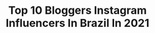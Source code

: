 ---
title: Top 10 Bloggers Instagram Influencers In Brazil In 2021
description: >-
  Find top bloggers Instagram influencers in Brazil in 2021. Most popular hashtags: #love #quarentena #beleza.
platform: Instagram
hits: 1505
text_top: Analyze the best Instagram profiles on inBeat.
text_bottom: Our search engine has 1505 Instagram influencers like this in Brazil for you to pitch.
profiles:
  - username: "driellydrudi"
    fullname: >-
      Drielly Drudi
    bio: >-
      📍Blogger, 21 @bangenergy Publicidade: 💌 driellydrudi@hotmail.com CANAL 👇🏼
    location: "Brazil"
    followers: 1320210
    engagement: 650
    commentsToLikes: 0.217237
    id: ck15r24pe5rib0i19d485722o
    verified: false
    hashtags: "#bangenergy, #energydrink, #ad, #sorteio"
  - username: "barbara_dayaana"
    fullname: >-
      Bárbara Dayana
    bio: >-
      🌸 Insta blogger | Digital influencer 💋 📸 Modelo fotográfica / Aracaju-SE 📲 Parcerias e divulgações via direct 💄☀️🛍🍍📸👙🌴🌈🐶🍉🌻
    location: "Brazil"
    followers: 86556
    engagement: 647
    commentsToLikes: 0.071923
    id: ck5q5d8l3scmr0i1126ox80bs
    verified: false
    hashtags: "#make, #fashion, #praia, #blogger"
  - username: "lyviaroberta_"
    fullname: >-
      Lyvia Roberta ✨
    bio: >-
      🏡| Alagoana 🙌🏻| God is love 💍| Lucas Martins 📲| Aceito parcerias e jobs 📌| Dailylife-blogger-beauty-food 💕| Seja morada de sentimentos bons.
    location: "Brazil"
    followers: 8694
    engagement: 1115
    commentsToLikes: 0.210868
    id: ck8tauhayt3yc0j78f10meouk
    verified: false
    hashtags: "#likes, #lightroompresets, #feedorganizado, #arapiraca"
  - username: "hayanedarlley"
    fullname: >-
      Hayane Darlley
    bio: >-
      • Influencer / Blogger • Modelo • Contato: (85) 9 86156190 📲 • Fortaleza - Ce
    location: "Brazil"
    followers: 322266
    engagement: 426
    commentsToLikes: 0.380547
    id: ck6tqjv2jrv9j0j71aj3oydkr
    verified: false
    hashtags: "#fimdesemana, #piscina, #fds, #mar"
  - username: "biancadacias"
    fullname: >-
      bianca dacia
    bio: >-
      advogada com ascendente em blogger 📍Fortaleza | CE. Contato Assessoria ⤵️
    location: "Brazil"
    followers: 86893
    engagement: 440
    commentsToLikes: 0.242756
    id: ck8sz0bmwmpg20j78hfoy1oob
    verified: false
    hashtags: "#ad, #mudeojogocomfila, #publi"
  - username: "martaflores.oficial"
    fullname: >-
      MARTA FLORES MAKEUP & BELEZA
    bio: >-
      🌺 MARTA FLORES 🌺 Maquilhadora • Formadora Blogger • TV Host • YouTuber 💌 info.martaflores@gmail.com #maquilhaatuavida #bafonica #juntasnabeleza
    location: "Brazil"
    followers: 53599
    engagement: 332
    commentsToLikes: 0.129211
    id: ck6twyl4puua70j712rdf0msy
    verified: false
    hashtags: "#maquilhagemprofissional, #lookoftheday, #bafonica, #video"
  - username: "almeida.iasmin"
    fullname: >-
      IASMIN 🧿
    bio: >-
      Engenheira com ascendente em blogger 💗 Amo moda e beleza! ✨ Schütz Squad 👠 RJ 📍 Cupons: @descontinhosdaiasmin 👇🏻
    location: "Brazil"
    followers: 19138
    engagement: 471
    commentsToLikes: 0.100338
    id: ckaotuv6txmj50i78xt7krzrf
    verified: false
    hashtags: "#arezzo, #zzmall, #vans, #anacapri"
  - username: "suelenmelloo"
    fullname: >-
      SUELEN MELLO
    bio: >-
      👩🏻‍💼 Empreendedora | Blogger | Master Trainer 📍Caxias do Sul, RS 🛍@shopsobrancelhas 👩🏻‍💻Consultoria Online para Designers de Sobrancelhas +800 alunas🚀
    location: "Brazil"
    followers: 63033
    engagement: 346
    commentsToLikes: 0.155294
    id: ck0w3u050v9rz0i19kcyzqi7z
    verified: false
    hashtags: "#designerdesobrancelhas, #mulher, #sobrancelhasdesign, #sobrancelhasnaturais"
  - username: "deboraportooficial"
    fullname: >-
      D É B O R Δ   P O R T O ®
    bio: >-
      JORNALISTA, DIGITAL INFLUENCER, MODELO ♡Travel, Moda, YouTuber, Blogger, Colunista, Rádio/TV CAPA da SEXY | MISS BUMBUM PARANÁ ⚠️ ASSISTA AOS STORIES
    location: "Brazil"
    followers: 557517
    engagement: 274
    commentsToLikes: 0.038519
    id: ckapc1zvj25ue0i78wtj8wxdl
    verified: true
    hashtags: "#motivation, #beleza, #summer, #deboraportooficial"
  - username: "carol_felizardo"
    fullname: >-
      Carolzinha 🌻
    bio: >-
      • Caipira blogger 🤠 Aqui tem música, viagens e diquinhas 💛 📩 contato.carolfelizardo@gmail.com
    location: "Brazil"
    followers: 15085
    engagement: 881
    commentsToLikes: 0.065753
    id: ckf5oq5uo3c0c0j23ekv7prpu
    verified: false
    hashtags: "#latavelha, #araguaia, #goias, #motoesportiva"
---